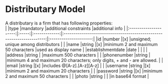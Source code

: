# Distributary Model  
A distributary is a firm that has following properties:  
|			|type	|mandatory	|additional constraints							|additional info	|
|:---------------------:|:-----:|:-------------:|:---------------------------------------------------------------------:|:---------------------:|
|id			|number	|[x]		|unsigned; unique among distributors					|			|
|name			|string	|[x]		|minimum 2 and maximum 50 characters					|used as display name	|
|establishmentdate	|date	|		|									|			|
|address		|string |		|maximum 500 characters							|			|
|phonenumber		|string	|		|minimum 4 and maximum 20 characters; only digits, + and - are allowed. |			|
|email			|string	|[x]		|includes @[A-z].[A-z][A-z]						|			|
|username		|string	|[x]		|minimum 2 and maximum 20 characters					|			|
|password		|string	|[x]		|minimum 2 and maximum 50 characters					|			|
|photo			|string	|		|									|in base64 format	|
